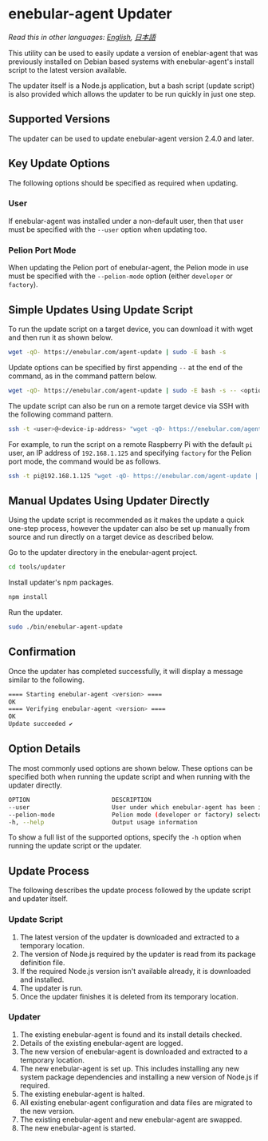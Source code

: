 
# enebular-agent Updater

*Read this in other languages: [English](README.md), [日本語](README.ja.md)*

This utility can be used to easily update a version of eneblar-agent that was previously installed on Debian based systems with enebular-agent's install script to the latest version available.

The updater itself is a Node.js application, but a bash script (update script) is also provided which allows the updater to be run quickly in just one step.

## Supported Versions

The updater can be used to update enebular-agent version 2.4.0 and later.

## Key Update Options

The following options should be specified as required when updating.

### User

If enebular-agent was installed under a non-default user, then that user must be specified with the `--user` option when updating too.

### Pelion Port Mode

When updating the Pelion port of enebular-agent, the Pelion mode in use must be specified with the `--pelion-mode` option (either `developer` or `factory`).

## Simple Updates Using Update Script

To run the update script on a target device, you can download it with wget and then run it as shown below.

```sh
wget -qO- https://enebular.com/agent-update | sudo -E bash -s
```

Update options can be specified by first appending `--` at the end of the command, as in the command pattern below.

```sh
wget -qO- https://enebular.com/agent-update | sudo -E bash -s -- <option>
```

The update script can also be run on a remote target device via SSH with the following command pattern.

```sh
ssh -t <user>@<device-ip-address> "wget -qO- https://enebular.com/agent-update | sudo -E bash -s"
```

For example, to run the script on a remote Raspberry Pi with the default `pi` user, an IP address of `192.168.1.125` and specifying `factory` for the Pelion port mode, the command would be as follows.

```sh
ssh -t pi@192.168.1.125 "wget -qO- https://enebular.com/agent-update | sudo -E bash -s -- --pelion-mode=factory"
```

## Manual Updates Using Updater Directly

Using the update script is recommended as it makes the update a quick one-step process, however the updater can also be set up manually from source and run directly on a target device as described below.

Go to the updater directory in the enebular-agent project.

```sh
cd tools/updater
```

Install updater's npm packages.

```sh
npm install
```

Run the updater.

```sh
sudo ./bin/enebular-agent-update
```

## Confirmation

Once the updater has completed successfully, it will display a message similar to the following.

```sh
==== Starting enebular-agent <version> ====
OK
==== Verifying enebular-agent <version> ====
OK
Update succeeded ✔

```

## Option Details

The most commonly used options are shown below. These options can be specified both when running the update script and when running with the updater directly.

```sh
OPTION                       DESCRIPTION	
--user                       User under which enebular-agent has been installed
--pelion-mode                Pelion mode (developer or factory) selected when enebular-agent was installed
-h, --help                   Output usage information
```

To show a full list of the supported options, specify the `-h` option when running the update script or the updater.

## Update Process

The following describes the update process followed by the update script and updater itself.

### Update Script

1. The latest version of the updater is downloaded and extracted to a temporary location.
1. The version of Node.js required by the updater is read from its package definition file.
1. If the required Node.js version isn't available already, it is downloaded and installed.
1. The updater is run.
1. Once the updater finishes it is deleted from its temporary location.

### Updater

1. The existing enebular-agent is found and its install details checked.
1. Details of the existing enebular-agent are logged.
1. The new version of enebular-agent is downloaded and extracted to a temporary location.
1. The new enebular-agent is set up. This includes installing any new system package dependencies and installing a new version of Node.js if required.
1. The existing enebular-agent is halted.
1. All existing enebular-agent configuration and data files are migrated to the new version.
1. The existing enebular-agent and new enebular-agent are swapped.
1. The new enebular-agent is started.
